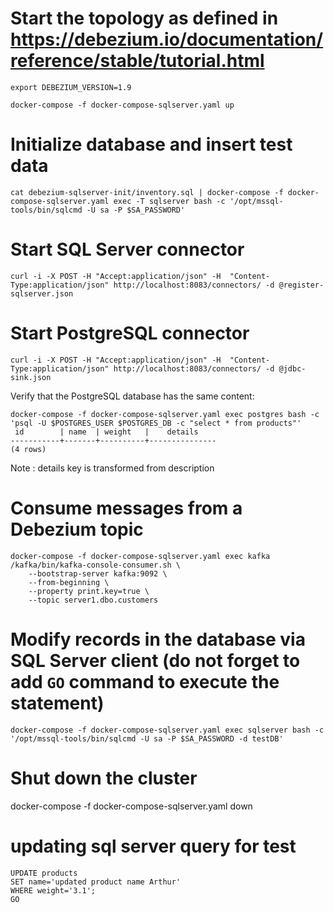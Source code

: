 # Start the topology as defined in https://debezium.io/documentation/reference/stable/tutorial.html
```
export DEBEZIUM_VERSION=1.9
```
```
docker-compose -f docker-compose-sqlserver.yaml up
```

# Initialize database and insert test data
```
cat debezium-sqlserver-init/inventory.sql | docker-compose -f docker-compose-sqlserver.yaml exec -T sqlserver bash -c '/opt/mssql-tools/bin/sqlcmd -U sa -P $SA_PASSWORD'
```

# Start SQL Server connector
```
curl -i -X POST -H "Accept:application/json" -H  "Content-Type:application/json" http://localhost:8083/connectors/ -d @register-sqlserver.json
```

# Start PostgreSQL connector
```
curl -i -X POST -H "Accept:application/json" -H  "Content-Type:application/json" http://localhost:8083/connectors/ -d @jdbc-sink.json
```

Verify that the PostgreSQL database has the same content:

```shell
docker-compose -f docker-compose-sqlserver.yaml exec postgres bash -c 'psql -U $POSTGRES_USER $POSTGRES_DB -c "select * from products"'
 id        | name  | weight   |    details        
-----------+-------+----------+---------------
(4 rows)
```

 Note : details key is transformed from description

# Consume messages from a Debezium topic
```
docker-compose -f docker-compose-sqlserver.yaml exec kafka /kafka/bin/kafka-console-consumer.sh \
    --bootstrap-server kafka:9092 \
    --from-beginning \
    --property print.key=true \
    --topic server1.dbo.customers
```

# Modify records in the database via SQL Server client (do not forget to add `GO` command to execute the statement)
```
docker-compose -f docker-compose-sqlserver.yaml exec sqlserver bash -c '/opt/mssql-tools/bin/sqlcmd -U sa -P $SA_PASSWORD -d testDB'
```

# Shut down the cluster
docker-compose -f docker-compose-sqlserver.yaml down

# updating sql server query for test 
```
UPDATE products
SET name='updated product name Arthur'
WHERE weight='3.1';
GO
```